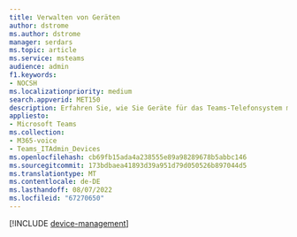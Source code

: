 ```yaml
---
title: Verwalten von Geräten
author: dstrome
ms.author: dstrome
manager: serdars
ms.topic: article
ms.service: msteams
audience: admin
f1.keywords:
- NOCSH
ms.localizationpriority: medium
search.appverid: MET150
description: Erfahren Sie, wie Sie Geräte für das Teams-Telefonsystem mit Anrufplan verwalten.
appliesto:
- Microsoft Teams
ms.collection:
- M365-voice
- Teams_ITAdmin_Devices
ms.openlocfilehash: cb69fb15ada4a238555e89a98289678b5abbc146
ms.sourcegitcommit: 173bdbaea41893d39a951d79d050526b897044d5
ms.translationtype: MT
ms.contentlocale: de-DE
ms.lasthandoff: 08/07/2022
ms.locfileid: "67270650"
---
```

[!INCLUDE [device-management](../devices/device-management.md)]
